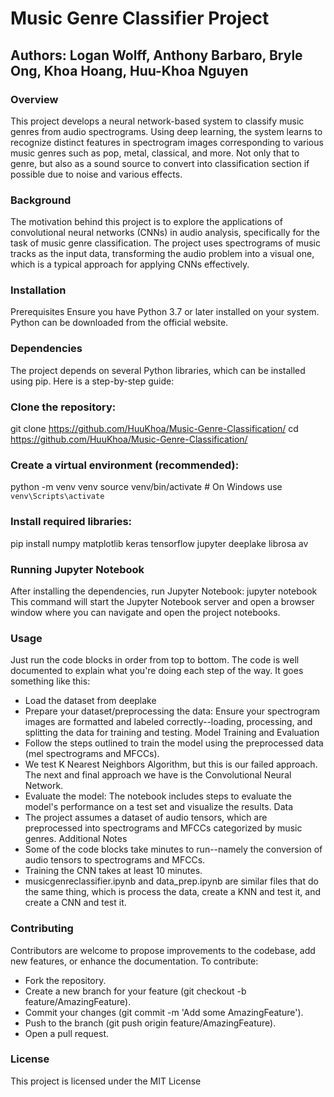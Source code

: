 # Music Genre Classifier Project
## Authors: Logan Wolff, Anthony Barbaro, Bryle Ong, Khoa Hoang, Huu-Khoa Nguyen

### Overview
This project develops a neural network-based system to classify music genres from audio spectrograms. Using deep learning, the system learns to recognize distinct features in spectrogram images corresponding to various music genres such as pop, metal, classical, and more. Not only that to genre, but also as a sound source to convert into classification section if possible due to noise and various effects.

### Background
The motivation behind this project is to explore the applications of convolutional neural networks (CNNs) in audio analysis, specifically for the task of music genre classification. The project uses spectrograms of music tracks as the input data, transforming the audio problem into a visual one, which is a typical approach for applying CNNs effectively.

### Installation
Prerequisites
Ensure you have Python 3.7 or later installed on your system. Python can be downloaded from the official website.

### Dependencies
The project depends on several Python libraries, which can be installed using pip. Here is a step-by-step guide:

### Clone the repository:
git clone <https://github.com/HuuKhoa/Music-Genre-Classification/>
cd <https://github.com/HuuKhoa/Music-Genre-Classification/>

### Create a virtual environment (recommended):
python -m venv venv
source venv/bin/activate  # On Windows use `venv\Scripts\activate`

### Install required libraries:
pip install numpy matplotlib keras tensorflow jupyter deeplake librosa av

### Running Jupyter Notebook
After installing the dependencies, run Jupyter Notebook:
jupyter notebook
This command will start the Jupyter Notebook server and open a browser window where you can navigate and open the project notebooks.

### Usage
Just run the code blocks in order from top to bottom. The code is well documented to explain what you're doing each step of the way. It goes something like this:
- Load the dataset from deeplake
- Prepare your dataset/preprocessing the data: Ensure your spectrogram images are formatted and labeled correctly--loading, processing, and splitting the data for training and testing.
Model Training and Evaluation
- Follow the steps outlined to train the model using the preprocessed data (mel spectrograms and MFCCs).
- We test K Nearest Neighbors Algorithm, but this is our failed approach. The next and final approach we have is the Convolutional Neural Network.
- Evaluate the model: The notebook includes steps to evaluate the model's performance on a test set and visualize the results.
Data
- The project assumes a dataset of audio tensors, which are preprocessed into spectrograms and MFCCs categorized by music genres.
Additional Notes
- Some of the code blocks take minutes to run--namely the conversion of audio tensors to spectrograms and MFCCs.
- Training the CNN takes at least 10 minutes.
- musicgenreclassifier.ipynb and data_prep.ipynb are similar files that do the same thing, which is process the data, create a KNN and test it, and create a CNN and test it.

### Contributing
Contributors are welcome to propose improvements to the codebase, add new features, or enhance the documentation. To contribute:
- Fork the repository.
- Create a new branch for your feature (git checkout -b feature/AmazingFeature).
- Commit your changes (git commit -m 'Add some AmazingFeature').
- Push to the branch (git push origin feature/AmazingFeature).
- Open a pull request.

### License
This project is licensed under the MIT License
